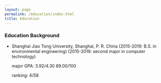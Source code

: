 ```yaml
---
layout: page
permalink: /education/index.html
title: Education
---
```


### Education Background

- Shanghai Jiao Tong University, Shanghai, P. R. China 
    (2015-2019: B.S. in environmental engineering)
    (2015-2019: second major in computer technology)

  major GPA: 3.92/4.30     89.00/100
    
  ranking: 4/58
